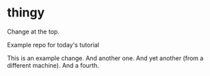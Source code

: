 thingy
======

Change at the top.

Example repo for today's tutorial

This is an example change.
And another one.
And yet another (from a different machine).
And a fourth.
